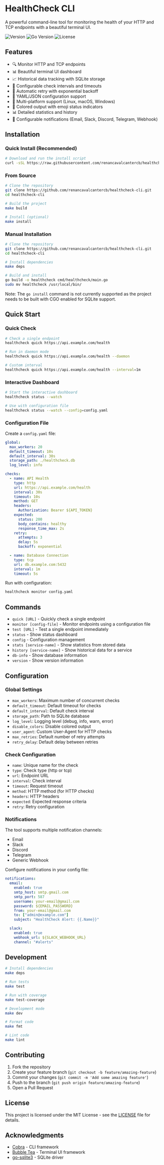 # HealthCheck CLI

A powerful command-line tool for monitoring the health of your HTTP and TCP endpoints with a beautiful terminal UI.

![Version](https://img.shields.io/badge/version-1.0.0-blue.svg)
![Go Version](https://img.shields.io/badge/go-1.24.2-blue.svg)
![License](https://img.shields.io/badge/license-MIT-green.svg)

## Features

- 🔍 Monitor HTTP and TCP endpoints
- 📊 Beautiful terminal UI dashboard
- 📈 Historical data tracking with SQLite storage
- 🔄 Configurable check intervals and timeouts
- 🔁 Automatic retry with exponential backoff
- 📝 YAML/JSON configuration support
- 📱 Multi-platform support (Linux, macOS, Windows)
- 🎨 Colored output with emoji status indicators
- 📊 Detailed statistics and history
- 🔔 Configurable notifications (Email, Slack, Discord, Telegram, Webhook)

## Installation

### Quick Install (Recommended)

```bash
# Download and run the install script
curl -sSL https://raw.githubusercontent.com/renancavalcantercb/healthcheck-cli/main/install.sh | bash
```

### From Source

```bash
# Clone the repository
git clone https://github.com/renancavalcantercb/healthcheck-cli.git
cd healthcheck-cli

# Build the project
make build

# Install (optional)
make install
```

### Manual Installation

```bash
# Clone the repository
git clone https://github.com/renancavalcantercb/healthcheck-cli.git
cd healthcheck-cli

# Install dependencies
make deps

# Build and install
go build -o healthcheck cmd/healthcheck/main.go
sudo mv healthcheck /usr/local/bin/
```

Note: The `go install` command is not currently supported as the project needs to be built with CGO enabled for SQLite support.

## Quick Start

### Quick Check

```bash
# Check a single endpoint
healthcheck quick https://api.example.com/health

# Run in daemon mode
healthcheck quick https://api.example.com/health --daemon

# Custom interval
healthcheck quick https://api.example.com/health --interval=1m
```

### Interactive Dashboard

```bash
# Start the interactive dashboard
healthcheck status --watch

# Use with configuration file
healthcheck status --watch --config=config.yaml
```

### Configuration File

Create a `config.yaml` file:

```yaml
global:
  max_workers: 20
  default_timeout: 10s
  default_interval: 30s
  storage_path: ./healthcheck.db
  log_level: info

checks:
  - name: API Health
    type: http
    url: https://api.example.com/health
    interval: 30s
    timeout: 10s
    method: GET
    headers:
      Authorization: Bearer ${API_TOKEN}
    expected:
      status: 200
      body_contains: healthy
      response_time_max: 2s
    retry:
      attempts: 3
      delay: 5s
      backoff: exponential

  - name: Database Connection
    type: tcp
    url: db.example.com:5432
    interval: 1m
    timeout: 5s
```

Run with configuration:

```bash
healthcheck monitor config.yaml
```

## Commands

- `quick [URL]` - Quickly check a single endpoint
- `monitor [config-file]` - Monitor endpoints using a configuration file
- `test [URL]` - Test a single endpoint immediately
- `status` - Show status dashboard
- `config` - Configuration management
- `stats [service-name]` - Show statistics from stored data
- `history [service-name]` - Show historical data for a service
- `db-info` - Show database information
- `version` - Show version information

## Configuration

### Global Settings

- `max_workers`: Maximum number of concurrent checks
- `default_timeout`: Default timeout for checks
- `default_interval`: Default check interval
- `storage_path`: Path to SQLite database
- `log_level`: Logging level (debug, info, warn, error)
- `disable_colors`: Disable colored output
- `user_agent`: Custom User-Agent for HTTP checks
- `max_retries`: Default number of retry attempts
- `retry_delay`: Default delay between retries

### Check Configuration

- `name`: Unique name for the check
- `type`: Check type (http or tcp)
- `url`: Endpoint URL
- `interval`: Check interval
- `timeout`: Request timeout
- `method`: HTTP method (for HTTP checks)
- `headers`: HTTP headers
- `expected`: Expected response criteria
- `retry`: Retry configuration

### Notifications

The tool supports multiple notification channels:

- Email
- Slack
- Discord
- Telegram
- Generic Webhook

Configure notifications in your config file:

```yaml
notifications:
  email:
    enabled: true
    smtp_host: smtp.gmail.com
    smtp_port: 587
    username: your-email@gmail.com
    password: ${EMAIL_PASSWORD}
    from: your-email@gmail.com
    to: ["admin@example.com"]
    subject: "HealthCheck Alert: {{.Name}}"

  slack:
    enabled: true
    webhook_url: ${SLACK_WEBHOOK_URL}
    channel: "#alerts"
```

## Development

```bash
# Install dependencies
make deps

# Run tests
make test

# Run with coverage
make test-coverage

# Development mode
make dev

# Format code
make fmt

# Lint code
make lint
```

## Contributing

1. Fork the repository
2. Create your feature branch (`git checkout -b feature/amazing-feature`)
3. Commit your changes (`git commit -m 'Add some amazing feature'`)
4. Push to the branch (`git push origin feature/amazing-feature`)
5. Open a Pull Request

## License

This project is licensed under the MIT License - see the [LICENSE](LICENSE) file for details.

## Acknowledgments

- [Cobra](https://github.com/spf13/cobra) - CLI framework
- [Bubble Tea](https://github.com/charmbracelet/bubbletea) - Terminal UI framework
- [go-sqlite3](https://github.com/mattn/go-sqlite3) - SQLite driver 